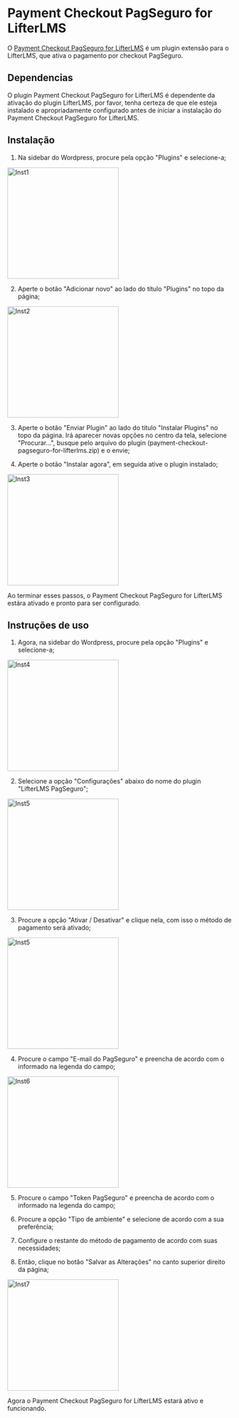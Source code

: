 # Payment Checkout PagSeguro for LifterLMS

O [Payment Checkout PagSeguro for LifterLMS](https://www.linknacional.com/wordpress/plugins/) é um plugin extensão para o LifterLMS, que ativa o pagamento por checkout PagSeguro.

## Dependencias

O plugin Payment Checkout PagSeguro for LifterLMS é dependente da ativação do plugin LifterLMS, por favor, tenha certeza de que ele esteja instalado e apropriadamente configurado antes de iniciar a instalação do Payment Checkout PagSeguro for LifterLMS.

## Instalação

1) Na sidebar do Wordpress, procure pela opção "Plugins" e selecione-a;
<p align="start"><img src="" height="250" width="auto" alt="Inst1"></p>

2) Aperte o botão "Adicionar novo" ao lado do título "Plugins" no topo da página;
<p align="start"><img src="" height="250" width="auto" alt="Inst2"></p>

3) Aperte o botão "Enviar Plugin" ao lado do título "Instalar Plugins" no topo da página. Irá aparecer novas opções no centro da tela, selecione "Procurar...", busque pelo arquivo do plugin (payment-checkout-pagseguro-for-lifterlms.zip) e o envie;

4) Aperte o botão "Instalar agora", em seguida ative o plugin instalado;
<p align="start"><img src="" height="250" width="auto" alt="Inst3"></p>

Ao terminar esses passos, o Payment Checkout PagSeguro for LifterLMS estára ativado e pronto para ser configurado.

## Instruções de uso

1) Agora, na sidebar do Wordpress, procure pela opção "Plugins" e selecione-a;
<p align="start"><img src="" height="250" width="auto" alt="Inst4"></p>

2) Selecione a opção "Configurações" abaixo do nome do plugin "LifterLMS PagSeguro";
<p align="start"><img src="" height="250" width="auto" alt="Inst5"></p>

3) Procure a opção "Ativar / Desativar" e clique nela, com isso o método de pagamento será ativado;
<p align="start"><img src="" height="250" width="auto" alt="Inst5"></p>

4) Procure o campo "E-mail do PagSeguro" e preencha de acordo com o informado na legenda do campo;
<p align="start"><img src="" height="250" width="auto" alt="Inst6"></p>

5) Procure o campo "Token PagSeguro" e preencha de acordo com o informado na legenda do campo;

6) Procure a opção "Tipo de ambiente" e selecione de acordo com a sua preferência;

7) Configure o restante do método de pagamento de acordo com suas necessidades;

8) Então, clique no botão "Salvar as Alterações" no canto superior direito da página;
<p align="start"><img src="" height="250" width="auto" alt="Inst7"></p>

Agora o Payment Checkout PagSeguro for LifterLMS estará ativo e funcionando.